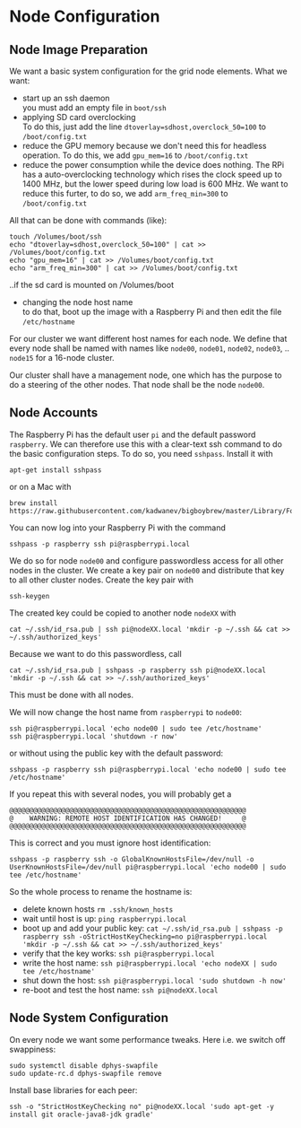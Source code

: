 # Node Configuration

## Node Image Preparation
We want a basic system configuration for the grid node elements. What we want:
* start up an ssh daemon  
you must add an empty file in `boot/ssh`
* applying SD card overclocking  
To do this, just add the line `dtoverlay=sdhost,overclock_50=100` to `/boot/config.txt`
* reduce the GPU memory because we don't need this for headless operation.
To do this, we add `gpu_mem=16` to `/boot/config.txt`
* reduce the power consumption while the device does nothing. The RPi has a auto-overclocking technology which rises the 
clock speed up to 1400 MHz, but the lower speed during low load is 600 MHz. We want to reduce this furter, to do so,
we add `arm_freq_min=300` to `/boot/config.txt`

All that can be done with commands (like):
```
touch /Volumes/boot/ssh
echo "dtoverlay=sdhost,overclock_50=100" | cat >> /Volumes/boot/config.txt
echo "gpu_mem=16" | cat >> /Volumes/boot/config.txt
echo "arm_freq_min=300" | cat >> /Volumes/boot/config.txt
```
..if the sd card is mounted on /Volumes/boot

* changing the node host name  
to do that, boot up the image with a Raspberry Pi and then edit the file `/etc/hostname`

For our cluster we want different host names for each node. We define that every node shall be named with names like
`node00`, `node01`, `node02`, `node03`, .. `node15` for a 16-node cluster.

Our cluster shall have a management node, one which has the purpose to do a steering of the other nodes.
That node shall be the node `node00`.

## Node Accounts
The Raspberry Pi has the default user `pi` and the default password `raspberry`. We can therefore use this with a clear-text ssh command to do the basic configuration steps. To do so, you need `sshpass`. Install it with
```
apt-get install sshpass
```
or  on a Mac with
```
brew install https://raw.githubusercontent.com/kadwanev/bigboybrew/master/Library/Formula/sshpass.rb
```
You can now log into your Raspberry Pi with the command
```
sshpass -p raspberry ssh pi@raspberrypi.local
```

We do so for node `node00` and configure passwordless access for all other nodes in the cluster.
We create a key pair on `node00` and distribute that key to all other cluster nodes.
Create the key pair with
```
ssh-keygen
```
The created key could be copied to another node `nodeXX` with
```
cat ~/.ssh/id_rsa.pub | ssh pi@nodeXX.local 'mkdir -p ~/.ssh && cat >> ~/.ssh/authorized_keys'
```
Because we want to do this passwordless, call
```
cat ~/.ssh/id_rsa.pub | sshpass -p raspberry ssh pi@nodeXX.local 'mkdir -p ~/.ssh && cat >> ~/.ssh/authorized_keys'
```
This must be done with all nodes.

We will now change the host name from `raspberrypi` to `node00`:
```
ssh pi@raspberrypi.local 'echo node00 | sudo tee /etc/hostname'
ssh pi@raspberrypi.local 'shutdown -r now'
```
or without using the public key with the default password:
```
sshpass -p raspberry ssh pi@raspberrypi.local 'echo node00 | sudo tee /etc/hostname'
```
If you repeat this with several nodes, you will probably get a
```
@@@@@@@@@@@@@@@@@@@@@@@@@@@@@@@@@@@@@@@@@@@@@@@@@@@@@@@@@@@
@    WARNING: REMOTE HOST IDENTIFICATION HAS CHANGED!     @
@@@@@@@@@@@@@@@@@@@@@@@@@@@@@@@@@@@@@@@@@@@@@@@@@@@@@@@@@@@
```
This is correct and you must ignore host identification:
```
sshpass -p raspberry ssh -o GlobalKnownHostsFile=/dev/null -o UserKnownHostsFile=/dev/null pi@raspberrypi.local 'echo node00 | sudo tee /etc/hostname'
```

So the whole process to rename the hostname is:
* delete known hosts `rm .ssh/known_hosts`
* wait until host is up: `ping raspberrypi.local`
* boot up and add your public key: `cat ~/.ssh/id_rsa.pub | sshpass -p raspberry ssh -oStrictHostKeyChecking=no pi@raspberrypi.local 'mkdir -p ~/.ssh && cat >> ~/.ssh/authorized_keys'`
* verify that the key works: `ssh pi@raspberrypi.local`
* write the host name: `ssh pi@raspberrypi.local 'echo nodeXX | sudo tee /etc/hostname'`
* shut down the host: `ssh pi@raspberrypi.local 'sudo shutdown -h now'`
* re-boot and test the host name: `ssh pi@nodeXX.local`

## Node System Configuration
On every node we want some performance tweaks. Here i.e. we switch off swappiness:
```
sudo systemctl disable dphys-swapfile
sudo update-rc.d dphys-swapfile remove
```
Install base libraries for each peer:
```
ssh -o "StrictHostKeyChecking no" pi@nodeXX.local 'sudo apt-get -y install git oracle-java8-jdk gradle'
```
